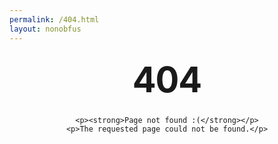 ```yaml
---
permalink: /404.html
layout: nonobfus
---
```


<style type="text/css" media="screen">
  .container {
    margin: 10px auto;
    max-width: 600px;
    text-align: center;
  }
  h1 {
    margin: 30px 0;
    font-size: 4em;
    line-height: 1;
    letter-spacing: -1px;
  }
</style>

<div class="container">
  <div id="main_content">
    <h1>404</h1>

    <p><strong>Page not found :(</strong></p>
    <p>The requested page could not be found.</p>
  </div>
</div>
